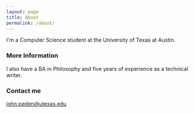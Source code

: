 ```yaml
---
layout: page
title: About
permalink: /about/
---
```


I'm a Computer Science student at the University of Texas at Austin.

### More Information

I also have a BA in Philosophy and five years of experience as a technical writer.

### Contact me

[john.peden@utexas.edu](mailto:john.peden@utexas.edu)
